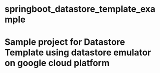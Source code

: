 # springboot_datastore_template_example
<h1>Sample project for Datastore Template using datastore emulator on google cloud platform<h1>
